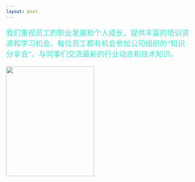 ```yaml
---
layout: post
---
```

<div class="container">
	<div class="row" rows="8">
	    <div class="col-md-6">
			<p style="color: rgb(64,224,208); font-size: 20px;">我们重视员工的职业发展和个人成长，提供丰富的培训资源和学习机会。每位员工都有机会参加公司组织的“知识分享会”，与同事们交流最新的行业动态和技术知识。</p>
        </div>
		<div class="col-md-3 ">
			<div class="thumbnail">
				<img src="/学习与成长.png" style="width: 240px;height: 300px;">
			</div>
		</div>
	</div>
</div>
